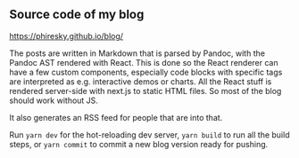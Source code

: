 ## Source code of my blog

https://phiresky.github.io/blog/

The posts are written in Markdown that is parsed by Pandoc, with the Pandoc AST rendered with React. This is done so the React renderer can have a few custom components, especially code blocks with specific tags are interpreted as e.g. interactive demos or charts. All the React stuff is rendered server-side with next.js to static HTML files. So most of the blog should work without JS.

It also generates an RSS feed for people that are into that.

Run `yarn dev` for the hot-reloading dev server,
`yarn build` to run all the build steps, or `yarn commit` to commit a new blog version ready for pushing.
